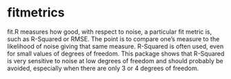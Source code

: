 # fitmetrics
fit.R measures how good, with respect to noise, a particular fit metric is, such as R-Squared or RMSE.  The point is to compare one’s measure to the likelihood of noise giving that same measure.  R-Squared is often used, even for small values of degrees of freedom.  This package shows that R-Squared is very sensitive to noise at low degrees of freedom and should probably be avoided, especially when there are only 3 or 4 degrees of freedom.
